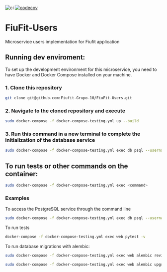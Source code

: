 ![ci](https://github.com/Fiufit-Grupo-10/python-template/actions/workflows/ci.yml/badge.svg)
[![codecov](https://codecov.io/gh/Fiufit-Grupo-10/python-template/branch/main/graph/badge.svg?token=0QRZ6NO0R1)](https://codecov.io/gh/Fiufit-Grupo-10/python-template)

# FiuFit-Users

Microservice users implementation for Fiufit application

## Running dev enviroment:

To set up the development environment for this microservice, you need to have Docker and Docker Compose installed on your machine.
### 1. Clone this repository

```bash
git clone git@github.com:Fiufit-Grupo-10/FiuFit-Users.git
```
### 2. Navigate to the cloned repository and execute

```bash
sudo docker-compose -f docker-compose-testing.yml up --build
```

### 3. Run this command in a new terminal to complete the initialization of the database service

```bash
sudo docker-compose -f docker-compose-testing.yml exec db psql --username=fiufit --dbname=fiufit_users_dev -f /docker-entrypoint-initdb.d/insert_tt.sql    
```

## To run tests or other commands on the container:

```bash
sudo docker-compose -f docker-compose-testing.yml exec <command>
```
### Examples

To access the PostgreSQL service through the command line

```bash
sudo docker-compose -f docker-compose-testing.yml exec db psql --username=fiufit --dbname=fiufit_users_dev
```
To run tests

```bash
docker-compose -f docker-compose-testing.yml exec web pytest -v
```
To run database migrations with alembic:

```bash
sudo docker-compose -f docker-compose-testing.yml exec web alembic revision --autogenerate
```

```bash
sudo docker-compose -f docker-compose-testing.yml exec web alembic upgrade head
```
